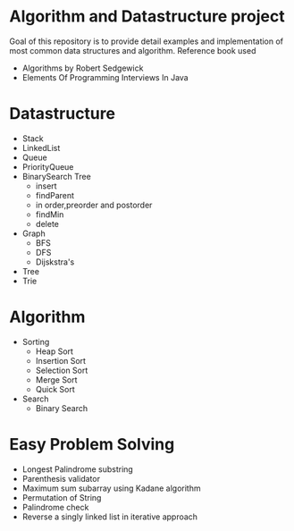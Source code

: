 # Algorithm and Datastructure project
Goal of this repository is to provide detail examples and implementation of most common data structures and algorithm.
Reference book used 
 * Algorithms by Robert Sedgewick
 * Elements Of Programming Interviews In Java
# Datastructure
  * Stack
  * LinkedList
  * Queue
  * PriorityQueue
  * BinarySearch Tree
     * insert
     * findParent
     * in order,preorder and postorder 
     * findMin
     * delete
  * Graph 
     * BFS
     * DFS
     * Dijskstra's 
  * Tree
  * Trie
  
# Algorithm 
  * Sorting
     * Heap Sort
     * Insertion Sort
     * Selection Sort
     * Merge Sort
     * Quick Sort
   * Search
     * Binary Search
# Easy Problem Solving   
  * Longest Palindrome substring
  * Parenthesis validator
  * Maximum sum subarray using Kadane algorithm
  * Permutation of String
  * Palindrome check
  * Reverse a singly linked list in iterative approach
     
  
  
